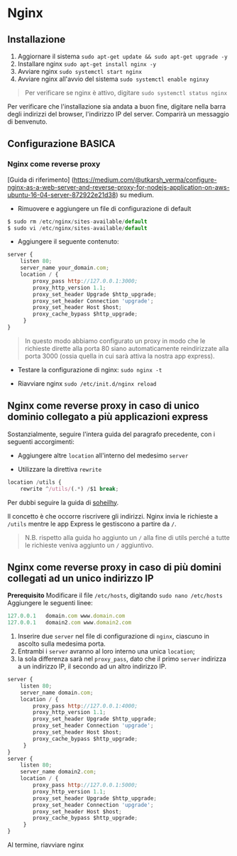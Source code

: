 # Nginx

## Installazione

1. Aggiornare il sistema ``sudo apt-get update && sudo apt-get upgrade -y``
2. Installare nginx ``sudo apt-get install nginx -y``
3. Avviare nginx ``sudo systemctl start nginx``
4. Avviare nginx all'avvio del sistema ``sudo systemctl enable nginxy``

> Per verificare se nginx è attivo, digitare ``sudo systemctl status nginx``

Per verificare che l'installazione sia andata a buon fine, digitare nella barra degli indirizzi del browser, l'indirizzo IP del server. Comparirà un messaggio di benvenuto.



## Configurazione BASICA

### Nginx come reverse proxy

[Guida di riferimento] (https://medium.com/@utkarsh_verma/configure-nginx-as-a-web-server-and-reverse-proxy-for-nodejs-application-on-aws-ubuntu-16-04-server-872922e21d38) su medium.

- Rimuovere e aggiungere un file di configurazione di default

```javascript
$ sudo rm /etc/nginx/sites-available/default
$ sudo vi /etc/nginx/sites-available/default
```

- Aggiungere il seguente contenuto:

```javascript
server {
    listen 80;
    server_name your_domain.com;
    location / {
        proxy_pass http://127.0.0.1:3000;
        proxy_http_version 1.1;
        proxy_set_header Upgrade $http_upgrade;
        proxy_set_header Connection 'upgrade';
        proxy_set_header Host $host;
        proxy_cache_bypass $http_upgrade;
     }
}
```
> In questo modo abbiamo configurato un proxy in modo che le richieste dirette alla porta 80 siano automaticamente reindirizzate alla porta 3000 (ossia quella in cui sarà attiva la nostra app express).

- Testare la configurazione di nginx: ``sudo nginx -t``

- Riavviare nginx ``sudo /etc/init.d/nginx reload``

## Nginx come reverse proxy in caso di unico dominio collegato a più applicazioni express

Sostanzialmente, seguire l'intera guida del paragrafo precedente, con i seguenti accorgimenti:

- Aggiungere altre ``location`` all'interno del medesimo ``server``

- Utilizzare la direttiva ``rewrite``

```javascript
location /utils {
 	rewrite ^/utils/(.*) /$1 break;

```
Per dubbi seguire la guida di [soheilhy](https://gist.github.com/soheilhy/8b94347ff8336d971ad0).

Il concetto è che occorre riscrivere gli indirizzi. 
Nginx invia le richieste a ``/utils`` mentre le app Express le gestiscono a partire da ``/``. 

> N.B. rispetto alla guida ho aggiunto un ``/`` alla fine di utils perché a tutte le richieste veniva aggiunto un ``/`` aggiuntivo.  

## Nginx come reverse proxy in caso di più domini collegati ad un unico indirizzo IP

**Prerequisito**
Modificare il file ``/etc/hosts``, digitando ``sudo nano /etc/hosts``
Aggiungere le seguenti linee:
```javascript
127.0.0.1   domain.com www.domain.com
127.0.0.1   domain2.com www.domain2.com
```

1. Inserire due ``server`` nel file di configurazione di ``nginx``, ciascuno in ascolto sulla medesima porta.
2. Entrambi i ``server`` avranno al loro interno una unica ``location``;
3. la sola differenza sarà nel ``proxy_pass``, dato che il primo ``server`` indirizza a un indirizzo IP, il secondo ad un altro indirizzo IP.

```javascript
server {
    listen 80;
    server_name domain.com;
    location / {
        proxy_pass http://127.0.0.1:4000;
        proxy_http_version 1.1;
        proxy_set_header Upgrade $http_upgrade;
        proxy_set_header Connection 'upgrade';
        proxy_set_header Host $host;
        proxy_cache_bypass $http_upgrade;
     }
}
server {
    listen 80;
    server_name domain2.com;
    location / {
        proxy_pass http://127.0.0.1:5000;
        proxy_http_version 1.1;
        proxy_set_header Upgrade $http_upgrade;
        proxy_set_header Connection 'upgrade';
        proxy_set_header Host $host;
        proxy_cache_bypass $http_upgrade;
     }
}
```
Al termine, riavviare nginx
